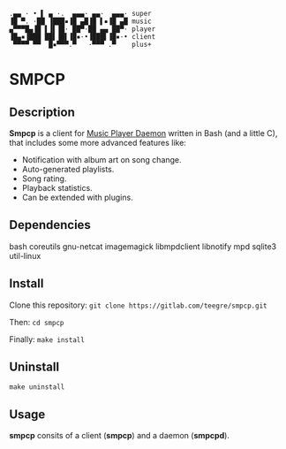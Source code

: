 ```
.▄▄ · • ▌ ▄ ·.  ▄▄▄· ▄▄·  ▄▄▄· super
▐█ ▀. ·██ ▐███▪▐█ ▄█▐█ ▌▪▐█ ▄█ music
▄▀▀▀█▄▐█ ▌▐▌▐█· ██▀·██ ▄▄ ██▀· player
▐█▄▪▐███ ██▌▐█▌▐█▪·•▐███▌▐█▪·• client
 ▀▀▀▀ ▀▀  █▪▀▀▀.▀   ·▀▀▀ .▀    plus+
```

# SMPCP

## Description

**Smpcp** is a client for [Music Player Daemon](https://www.musicpd.org) written in Bash (and a little C), that includes some more advanced features like:

*  Notification with album art on song change.
*  Auto-generated playlists.
*  Song rating.
*  Playback statistics.
*  Can be extended with plugins.

## Dependencies

bash coreutils gnu-netcat imagemagick libmpdclient libnotify mpd sqlite3 util-linux

## Install

Clone this repository: `git clone https://gitlab.com/teegre/smpcp.git`

Then: `cd smpcp`

Finally: `make install`

## Uninstall

`make uninstall`

## Usage

**smpcp** consits of a client (**smpcp**) and a daemon (**smpcpd**).
